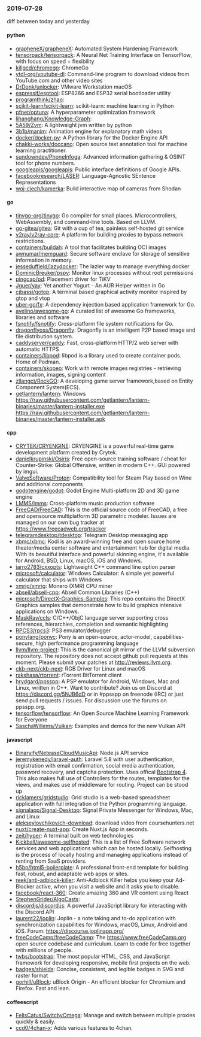 ### 2019-07-28
diff between today and yesterday

#### python
* [grapheneX/grapheneX](https://github.com/grapheneX/grapheneX): Automated System Hardening Framework
* [tensorpack/tensorpack](https://github.com/tensorpack/tensorpack): A Neural Net Training Interface on TensorFlow, with focus on speed + flexibility
* [killgcd/chromego](https://github.com/killgcd/chromego): ChromeGo 
* [ytdl-org/youtube-dl](https://github.com/ytdl-org/youtube-dl): Command-line program to download videos from YouTube.com and other video sites
* [DrDonk/unlocker](https://github.com/DrDonk/unlocker): VMware Workstation macOS
* [espressif/esptool](https://github.com/espressif/esptool): ESP8266 and ESP32 serial bootloader utility
* [programthink/zhao](https://github.com/programthink/zhao): 
* [scikit-learn/scikit-learn](https://github.com/scikit-learn/scikit-learn): scikit-learn: machine learning in Python
* [pfnet/optuna](https://github.com/pfnet/optuna): A hyperparameter optimization framework
* [lihanghang/Knowledge-Graph](https://github.com/lihanghang/Knowledge-Graph): 
* [5A59/Zvm](https://github.com/5A59/Zvm): A lightweight jvm written by python
* [3b1b/manim](https://github.com/3b1b/manim): Animation engine for explanatory math videos
* [docker/docker-py](https://github.com/docker/docker-py): A Python library for the Docker Engine API
* [chakki-works/doccano](https://github.com/chakki-works/doccano): Open source text annotation tool for machine learning practitioner.
* [sundowndev/PhoneInfoga](https://github.com/sundowndev/PhoneInfoga): Advanced information gathering & OSINT tool for phone numbers.
* [googleapis/googleapis](https://github.com/googleapis/googleapis): Public interface definitions of Google APIs.
* [facebookresearch/LASER](https://github.com/facebookresearch/LASER): Language-Agnostic SEntence Representations
* [woj-ciech/kamerka](https://github.com/woj-ciech/kamerka): Build interactive map of cameras from Shodan

#### go
* [tinygo-org/tinygo](https://github.com/tinygo-org/tinygo): Go compiler for small places. Microcontrollers, WebAssembly, and command-line tools. Based on LLVM.
* [go-gitea/gitea](https://github.com/go-gitea/gitea): Git with a cup of tea, painless self-hosted git service
* [v2ray/v2ray-core](https://github.com/v2ray/v2ray-core): A platform for building proxies to bypass network restrictions.
* [containers/buildah](https://github.com/containers/buildah): A tool that facilitates building OCI images
* [awnumar/memguard](https://github.com/awnumar/memguard): Secure software enclave for storage of sensitive information in memory.
* [jesseduffield/lazydocker](https://github.com/jesseduffield/lazydocker): The lazier way to manage everything docker
* [DominicBreuker/pspy](https://github.com/DominicBreuker/pspy): Monitor linux processes without root permissions
* [pingcap/pd](https://github.com/pingcap/pd): Placement driver for TiKV
* [Jguer/yay](https://github.com/Jguer/yay): Yet another Yogurt - An AUR Helper written in Go
* [cjbassi/gotop](https://github.com/cjbassi/gotop): A terminal based graphical activity monitor inspired by gtop and vtop
* [uber-go/fx](https://github.com/uber-go/fx): A dependency injection based application framework for Go.
* [avelino/awesome-go](https://github.com/avelino/awesome-go): A curated list of awesome Go frameworks, libraries and software
* [fsnotify/fsnotify](https://github.com/fsnotify/fsnotify): Cross-platform file system notifications for Go.
* [dragonflyoss/Dragonfly](https://github.com/dragonflyoss/Dragonfly): Dragonfly is an intelligent P2P based image and file distribution system.
* [caddyserver/caddy](https://github.com/caddyserver/caddy): Fast, cross-platform HTTP/2 web server with automatic HTTPS
* [containers/libpod](https://github.com/containers/libpod): libpod is a library used to create container pods. Home of Podman.
* [containers/skopeo](https://github.com/containers/skopeo): Work with remote images registries - retrieving information, images, signing content
* [zllangct/RockGO](https://github.com/zllangct/RockGO): A developing game server framework,based on Entity Component System(ECS).
* [getlantern/lantern](https://github.com/getlantern/lantern): Windows https://raw.githubusercontent.com/getlantern/lantern-binaries/master/lantern-installer.exe  https://raw.githubusercontent.com/getlantern/lantern-binaries/master/lantern-installer.apk

#### cpp
* [CRYTEK/CRYENGINE](https://github.com/CRYTEK/CRYENGINE): CRYENGINE is a powerful real-time game development platform created by Crytek.
* [danielkrupinski/Osiris](https://github.com/danielkrupinski/Osiris): Free open-source training software / cheat for Counter-Strike: Global Offensive, written in modern C++. GUI powered by imgui.
* [ValveSoftware/Proton](https://github.com/ValveSoftware/Proton): Compatibility tool for Steam Play based on Wine and additional components
* [godotengine/godot](https://github.com/godotengine/godot): Godot Engine  Multi-platform 2D and 3D game engine
* [LMMS/lmms](https://github.com/LMMS/lmms): Cross-platform music production software
* [FreeCAD/FreeCAD](https://github.com/FreeCAD/FreeCAD): This is the official source code of FreeCAD, a free and opensource multiplatform 3D parametric modeler. Issues are managed on our own bug tracker at https://www.freecadweb.org/tracker
* [telegramdesktop/tdesktop](https://github.com/telegramdesktop/tdesktop): Telegram Desktop messaging app
* [xbmc/xbmc](https://github.com/xbmc/xbmc): Kodi is an award-winning free and open source home theater/media center software and entertainment hub for digital media. With its beautiful interface and powerful skinning engine, it's available for Android, BSD, Linux, macOS, iOS and Windows.
* [jarro2783/cxxopts](https://github.com/jarro2783/cxxopts): Lightweight C++ command line option parser
* [microsoft/calculator](https://github.com/microsoft/calculator): Windows Calculator: A simple yet powerful calculator that ships with Windows
* [xmrig/xmrig](https://github.com/xmrig/xmrig): Monero (XMR) CPU miner
* [abseil/abseil-cpp](https://github.com/abseil/abseil-cpp): Abseil Common Libraries (C++)
* [microsoft/DirectX-Graphics-Samples](https://github.com/microsoft/DirectX-Graphics-Samples): This repo contains the DirectX Graphics samples that demonstrate how to build graphics intensive applications on Windows.
* [MaskRay/ccls](https://github.com/MaskRay/ccls): C/C++/ObjC language server supporting cross references, hierarchies, completion and semantic highlighting
* [RPCS3/rpcs3](https://github.com/RPCS3/rpcs3): PS3 emulator/debugger
* [ponylang/ponyc](https://github.com/ponylang/ponyc):  Pony is an open-source, actor-model, capabilities-secure, high performance programming language
* [llvm/llvm-project](https://github.com/llvm/llvm-project): This is the canonical git mirror of the LLVM subversion repository. The repository does not accept github pull requests at this moment. Please submit your patches at http://reviews.llvm.org.
* [ckb-next/ckb-next](https://github.com/ckb-next/ckb-next): RGB Driver for Linux and macOS
* [rakshasa/rtorrent](https://github.com/rakshasa/rtorrent): rTorrent BitTorrent client
* [hrydgard/ppsspp](https://github.com/hrydgard/ppsspp): A PSP emulator for Android, Windows, Mac and Linux, written in C++. Want to contribute? Join us on Discord at https://discord.gg/5NJB6dD or in #ppsspp on freenode (IRC) or just send pull requests / issues. For discussion use the forums on ppsspp.org.
* [tensorflow/tensorflow](https://github.com/tensorflow/tensorflow): An Open Source Machine Learning Framework for Everyone
* [SaschaWillems/Vulkan](https://github.com/SaschaWillems/Vulkan): Examples and demos for the new Vulkan API

#### javascript
* [Binaryify/NeteaseCloudMusicApi](https://github.com/Binaryify/NeteaseCloudMusicApi):  Node.js API service
* [jeremykenedy/laravel-auth](https://github.com/jeremykenedy/laravel-auth): Laravel 5.8 with user authentication, registration with email confirmation, social media authentication, password recovery, and captcha protection. Uses offical [Bootstrap 4](http://getbootstrap.com). This also makes full use of Controllers for the routes, templates for the views, and makes use of middleware for routing. Project can be stood up 
* [ricklamers/gridstudio](https://github.com/ricklamers/gridstudio): Grid studio is a web-based spreadsheet application with full integration of the Python programming language.
* [signalapp/Signal-Desktop](https://github.com/signalapp/Signal-Desktop): Signal  Private Messenger for Windows, Mac, and Linux
* [alekseylovchikov/ch-download](https://github.com/alekseylovchikov/ch-download): download video from coursehunters.net
* [nuxt/create-nuxt-app](https://github.com/nuxt/create-nuxt-app): Create Nuxt.js App in seconds.
* [zeit/hyper](https://github.com/zeit/hyper): A terminal built on web technologies
* [Kickball/awesome-selfhosted](https://github.com/Kickball/awesome-selfhosted): This is a list of Free Software network services and web applications which can be hosted locally. Selfhosting is the process of locally hosting and managing applications instead of renting from SaaS providers.
* [h5bp/html5-boilerplate](https://github.com/h5bp/html5-boilerplate): A professional front-end template for building fast, robust, and adaptable web apps or sites.
* [reek/anti-adblock-killer](https://github.com/reek/anti-adblock-killer): Anti-Adblock Killer helps you keep your Ad-Blocker active, when you visit a website and it asks you to disable.
* [facebook/react-360](https://github.com/facebook/react-360): Create amazing 360 and VR content using React
* [StephenGrider/AlgoCasts](https://github.com/StephenGrider/AlgoCasts): 
* [discordjs/discord.js](https://github.com/discordjs/discord.js): A powerful JavaScript library for interacting with the Discord API
* [laurent22/joplin](https://github.com/laurent22/joplin): Joplin - a note taking and to-do application with synchronization capabilities for Windows, macOS, Linux, Android and iOS. Forum: https://discourse.joplinapp.org/
* [freeCodeCamp/freeCodeCamp](https://github.com/freeCodeCamp/freeCodeCamp): The https://www.freeCodeCamp.org open source codebase and curriculum. Learn to code for free together with millions of people.
* [twbs/bootstrap](https://github.com/twbs/bootstrap): The most popular HTML, CSS, and JavaScript framework for developing responsive, mobile first projects on the web.
* [badges/shields](https://github.com/badges/shields): Concise, consistent, and legible badges in SVG and raster format
* [gorhill/uBlock](https://github.com/gorhill/uBlock): uBlock Origin - An efficient blocker for Chromium and Firefox. Fast and lean.

#### coffeescript
* [FelisCatus/SwitchyOmega](https://github.com/FelisCatus/SwitchyOmega): Manage and switch between multiple proxies quickly & easily.
* [ccd0/4chan-x](https://github.com/ccd0/4chan-x): Adds various features to 4chan.
